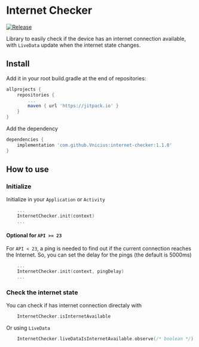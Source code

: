 # Internet Checker

[![Release](https://jitpack.io/v/Vnicius/internet-checker.svg)](https://jitpack.io/#Vnicius/internet-checker)

Library to easily check if the device has an internet connection available, with `LiveData` update when the internet state changes.

## Install

Add it in your root build.gradle at the end of repositories:

```gradle
allprojects {
	repositories {
		...
		maven { url 'https://jitpack.io' }
	}
}
```

Add the dependency

```gradle
dependencies {
	implementation 'com.github.Vnicius:internet-checker:1.1.0'
}
```

## How to use

### Initialize

Initialize in your `Application` or `Activity`

```kotlin
    ...
    InternetChecker.init(context)
    ...
```

#### Optional for `API >= 23`

For `API < 23`, a ping is needed to find out if the current connection reaches the Internet. So, you can set the delay for the pings (the default is 5000ms)

```kotlin
    ...
    InternetChecker.init(context, pingDelay)
    ...
```

### Check the internet state

You can check if has internet connection directaly with

```kotlin
    InternetChecker.isInternetAvailable
```

Or using `LiveData`

```kotlin
    InternetChecker.liveDataIsInternetAvailable.observe(/* boolean */)
```
